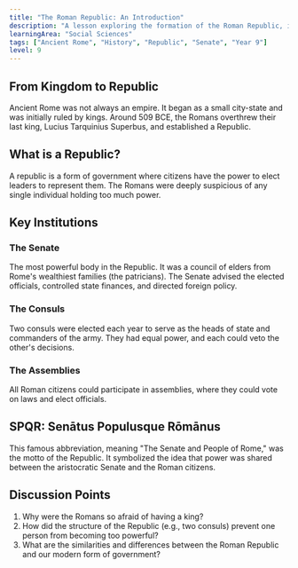 ```yaml
---
title: "The Roman Republic: An Introduction"
description: "A lesson exploring the formation of the Roman Republic, its key institutions like the Senate, and the concept of 'SPQR'."
learningArea: "Social Sciences"
tags: ["Ancient Rome", "History", "Republic", "Senate", "Year 9"]
level: 9
---
```


## From Kingdom to Republic

Ancient Rome was not always an empire. It began as a small city-state and was initially ruled by kings. Around 509 BCE, the Romans overthrew their last king, Lucius Tarquinius Superbus, and established a Republic.

## What is a Republic?

A republic is a form of government where citizens have the power to elect leaders to represent them. The Romans were deeply suspicious of any single individual holding too much power.

## Key Institutions

### The Senate
The most powerful body in the Republic. It was a council of elders from Rome's wealthiest families (the patricians). The Senate advised the elected officials, controlled state finances, and directed foreign policy.

### The Consuls
Two consuls were elected each year to serve as the heads of state and commanders of the army. They had equal power, and each could veto the other's decisions.

### The Assemblies
All Roman citizens could participate in assemblies, where they could vote on laws and elect officials.

## SPQR: Senātus Populusque Rōmānus

This famous abbreviation, meaning "The Senate and People of Rome," was the motto of the Republic. It symbolized the idea that power was shared between the aristocratic Senate and the Roman citizens.

## Discussion Points
1.  Why were the Romans so afraid of having a king?
2.  How did the structure of the Republic (e.g., two consuls) prevent one person from becoming too powerful?
3.  What are the similarities and differences between the Roman Republic and our modern form of government?
